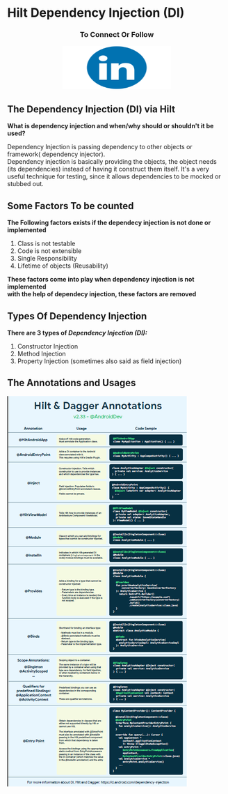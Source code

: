 # Hilt Dependency Injection (DI)

<h3 align="center">To Connect Or Follow</h3>
<div align="center">
<a href="https://www.linkedin.com/in/fahadammar/" target="_blank">
<img src="linkedin.png" width="250px" height="100px" alt="Fahad Ammar LinkedIn"/>
</a>
</div>

<h2>The Dependency Injection (DI) via Hilt</h2>
<p>

<p>
<p>
<strong>
What is dependency injection and when/why should or shouldn't it be used?
</strong>
</p>

<p>
Dependency Injection is passing dependency to other objects or framework( dependency injector).
<br/>
Dependency injection is basically providing the objects, the object needs (its dependencies) instead of having it construct them itself. It's a very useful technique for testing, since it allows dependencies to be mocked or stubbed out.
</p>

<h2> Some Factors To be counted</h2>
<p>
<strong>The Following factors exists if the dependecy injection is not done or implemented</strong>
<br/>
<ol>
<li> Class is not testable </li>
<li> Code is not extensible </li>
<li> Single Responsibility </li>
<li> Lifetime of objects (Reusability) </li>
</ol>

<strong> These factors come into play when dependency injection is not implemented </strong>
<br/>
<strong> with the help of dependecy injection, these factors are removed </strong>

<p>

<h2> Types Of Dependency Injection </h2>
<p>
<strong> There are 3 types of <i>Dependency Injection (DI):</i> </strong>
<ol>
<li>Constructor Injection</li>
<li>Method Injection</li>
<li>Property Injection (sometimes also said as field injection)</li>
</ol>

</p>

<h2> The Annotations and Usages </h2>
<img src="d_i.png"/>
